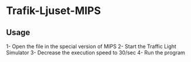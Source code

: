 # Trafik-Ljuset-MIPS

## Usage
1- Open the file in the special version of MIPS
2- Start the Traffic Light Simulator
3- Decrease the execution speed to 30/sec
4- Run the program
